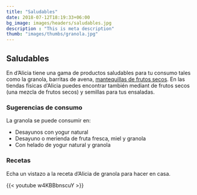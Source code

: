 ```yaml
---
title: "Saludables"
date: 2018-07-12T18:19:33+06:00
bg_image: images/headers/saludables.jpg
description : "This is meta description"
thumb: "images/thumbs/granola.jpg"
---
```


## Saludables

En d’Alicia tiene una gama de productos saludables para tu consumo tales como la granola, barritas de avena,  [mantequillas de frutos secos](/product/mantequillas "mantequillas de frutos secos"). En las tiendas físicas d’Alicia puedes encontrar también mediant de frutos secos (una mezcla de frutos secos) y semillas para tus ensaladas.

### Sugerencias de consumo
La granola se puede consumir en:
- Desayunos con yogur natural
- Desayuno o merienda de fruta fresca, miel y granola
- Con helado de yogur natural y granola

### Recetas
Echa un vistazo a la receta d’Alicia de granola para hacer en casa.

{{< youtube w4KBBbnscuY >}}
